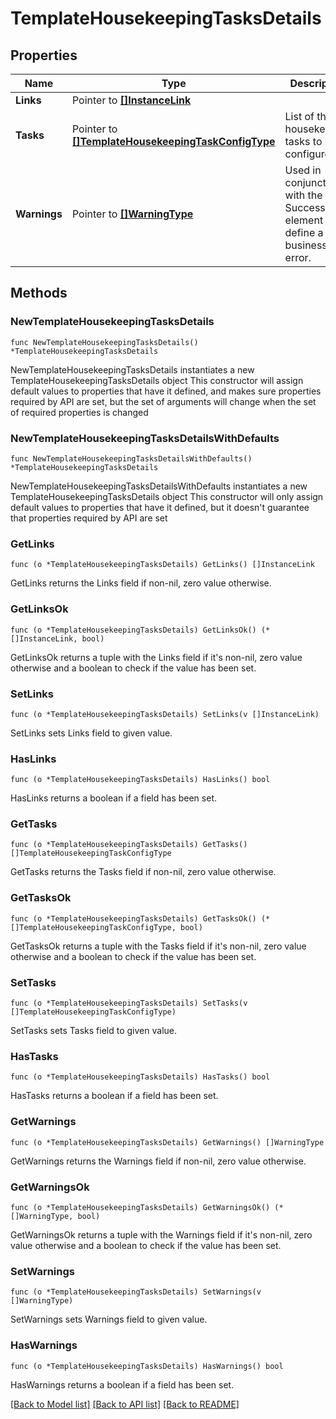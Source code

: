 # TemplateHousekeepingTasksDetails

## Properties

Name | Type | Description | Notes
------------ | ------------- | ------------- | -------------
**Links** | Pointer to [**[]InstanceLink**](InstanceLink.md) |  | [optional] 
**Tasks** | Pointer to [**[]TemplateHousekeepingTaskConfigType**](TemplateHousekeepingTaskConfigType.md) | List of the housekeeping tasks to be configured | [optional] 
**Warnings** | Pointer to [**[]WarningType**](WarningType.md) | Used in conjunction with the Success element to define a business error. | [optional] 

## Methods

### NewTemplateHousekeepingTasksDetails

`func NewTemplateHousekeepingTasksDetails() *TemplateHousekeepingTasksDetails`

NewTemplateHousekeepingTasksDetails instantiates a new TemplateHousekeepingTasksDetails object
This constructor will assign default values to properties that have it defined,
and makes sure properties required by API are set, but the set of arguments
will change when the set of required properties is changed

### NewTemplateHousekeepingTasksDetailsWithDefaults

`func NewTemplateHousekeepingTasksDetailsWithDefaults() *TemplateHousekeepingTasksDetails`

NewTemplateHousekeepingTasksDetailsWithDefaults instantiates a new TemplateHousekeepingTasksDetails object
This constructor will only assign default values to properties that have it defined,
but it doesn't guarantee that properties required by API are set

### GetLinks

`func (o *TemplateHousekeepingTasksDetails) GetLinks() []InstanceLink`

GetLinks returns the Links field if non-nil, zero value otherwise.

### GetLinksOk

`func (o *TemplateHousekeepingTasksDetails) GetLinksOk() (*[]InstanceLink, bool)`

GetLinksOk returns a tuple with the Links field if it's non-nil, zero value otherwise
and a boolean to check if the value has been set.

### SetLinks

`func (o *TemplateHousekeepingTasksDetails) SetLinks(v []InstanceLink)`

SetLinks sets Links field to given value.

### HasLinks

`func (o *TemplateHousekeepingTasksDetails) HasLinks() bool`

HasLinks returns a boolean if a field has been set.

### GetTasks

`func (o *TemplateHousekeepingTasksDetails) GetTasks() []TemplateHousekeepingTaskConfigType`

GetTasks returns the Tasks field if non-nil, zero value otherwise.

### GetTasksOk

`func (o *TemplateHousekeepingTasksDetails) GetTasksOk() (*[]TemplateHousekeepingTaskConfigType, bool)`

GetTasksOk returns a tuple with the Tasks field if it's non-nil, zero value otherwise
and a boolean to check if the value has been set.

### SetTasks

`func (o *TemplateHousekeepingTasksDetails) SetTasks(v []TemplateHousekeepingTaskConfigType)`

SetTasks sets Tasks field to given value.

### HasTasks

`func (o *TemplateHousekeepingTasksDetails) HasTasks() bool`

HasTasks returns a boolean if a field has been set.

### GetWarnings

`func (o *TemplateHousekeepingTasksDetails) GetWarnings() []WarningType`

GetWarnings returns the Warnings field if non-nil, zero value otherwise.

### GetWarningsOk

`func (o *TemplateHousekeepingTasksDetails) GetWarningsOk() (*[]WarningType, bool)`

GetWarningsOk returns a tuple with the Warnings field if it's non-nil, zero value otherwise
and a boolean to check if the value has been set.

### SetWarnings

`func (o *TemplateHousekeepingTasksDetails) SetWarnings(v []WarningType)`

SetWarnings sets Warnings field to given value.

### HasWarnings

`func (o *TemplateHousekeepingTasksDetails) HasWarnings() bool`

HasWarnings returns a boolean if a field has been set.


[[Back to Model list]](../README.md#documentation-for-models) [[Back to API list]](../README.md#documentation-for-api-endpoints) [[Back to README]](../README.md)


